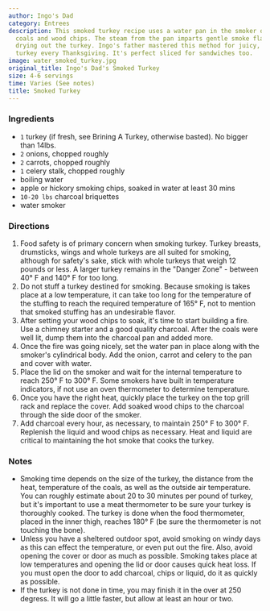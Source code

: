 ```yaml
---
author: Ingo's Dad
category: Entrees
description: This smoked turkey recipe uses a water pan in the smoker on top of the
  coals and wood chips. The steam from the pan imparts gentle smoke flavor without
  drying out the turkey. Ingo's father mastered this method for juicy, tender smoked
  turkey every Thanksgiving. It's perfect sliced for sandwiches too.
image: water_smoked_turkey.jpg
original_title: Ingo's Dad's Smoked Turkey
size: 4-6 servings
time: Varies (See notes)
title: Smoked Turkey
---
```


### Ingredients

* `1` turkey (if fresh, see Brining A Turkey, otherwise basted). No bigger than 14lbs.
* `2` onions, chopped roughly
* `2` carrots, chopped roughly
* `1` celery stalk, chopped roughly
* boiling water
* apple or hickory smoking chips, soaked in water at least 30 mins
* `10-20 lbs` charcoal briquettes
* water smoker

### Directions

1. Food safety is of primary concern when smoking turkey. Turkey breasts, drumsticks, wings and whole turkeys are all suited for smoking, although for safety's sake, stick with whole turkeys that weigh 12 pounds or less. A larger turkey remains in the "Danger Zone" - between 40° F and 140° F for too long.
2. Do not stuff a turkey destined for smoking. Because smoking is takes place at a low temperature, it can take too long for the temperature of the stuffing to reach the required temperature of 165° F, not to mention that smoked stuffing has an undesirable flavor.
3. After setting your wood chips to soak, it's time to start building a fire. Use a chimney starter and a good quality charcoal. After the coals were well lit, dump them into the charcoal pan and added more.
4. Once the fire was going nicely, set the water pan in place along with the smoker's cylindrical body. Add the onion, carrot and celery to the pan and cover with water.
5. Place the lid on the smoker and wait for the internal temperature to reach 250° F to 300° F. Some smokers have built in temperature indicators, if not use an oven thermometer to determine temperature.
6. Once you have the right heat, quickly place the turkey on the top grill rack and replace the cover. Add soaked wood chips to the charcoal through the side door of the smoker.
7. Add charcoal every hour, as necessary, to maintain 250° F to 300° F. Replenish the liquid and wood chips as necessary. Heat and liquid are critical to maintaining the hot smoke that cooks the turkey.

### Notes

* Smoking time depends on the size of the turkey, the distance from the heat, temperature of the coals, as well as the outside air temperature. You can roughly estimate about 20 to 30 minutes per pound of turkey, but it's important to use a meat thermometer to be sure your turkey is thoroughly cooked. The turkey is done when the food thermometer, placed in the inner thigh, reaches 180° F (be sure the thermometer is not touching the bone).
* Unless you have a sheltered outdoor spot, avoid smoking on windy days as this can effect the temperature, or even put out the fire. Also, avoid opening the cover or door as much as possible. Smoking takes place at low temperatures and opening the lid or door causes quick heat loss. If you must open the door to add charcoal, chips or liquid, do it as quickly as possible.
* If the turkey is not done in time, you may finish it in the over at 250 degress. It will go a little faster, but allow at least an hour or two.